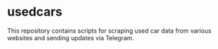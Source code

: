 # usedcars
This repository contains scripts for scraping used car data from various websites and sending updates via Telegram.
